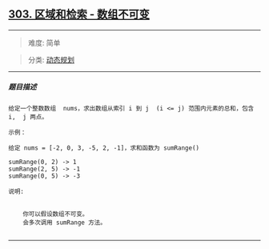 ## [303. 区域和检索 - 数组不可变](https://leetcode-cn.com/problems/range-sum-query-immutable/)

---

> 难度: 简单

> 分类:  [动态规划](https://leetcode-cn.com/tag/dynamic-programming/) 

---

##### 题目描述

```
给定一个整数数组  nums，求出数组从索引 i 到 j  (i <= j) 范围内元素的总和，包含 i,  j 两点。

示例：

给定 nums = [-2, 0, 3, -5, 2, -1]，求和函数为 sumRange()

sumRange(0, 2) -> 1
sumRange(2, 5) -> -1
sumRange(0, 5) -> -3

说明:


	你可以假设数组不可变。
	会多次调用 sumRange 方法。


```

---
